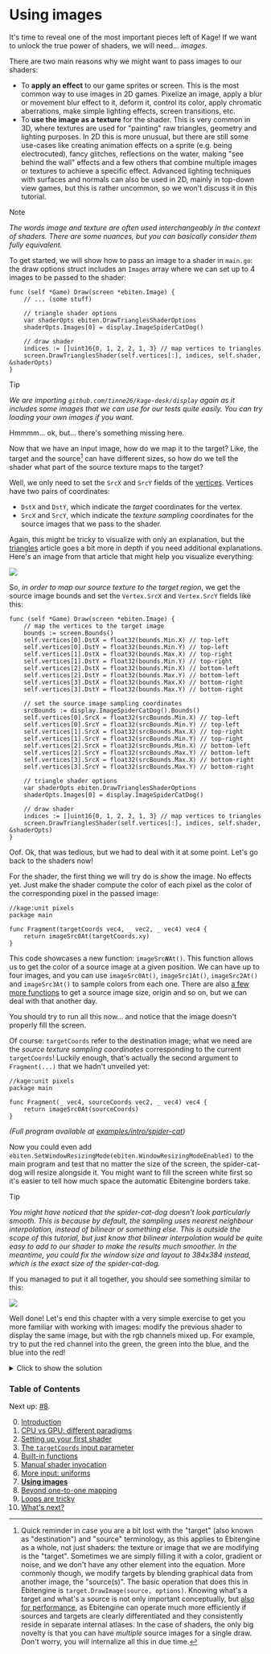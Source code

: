# Using images

It's time to reveal one of the most important pieces left of Kage! If we want to unlock the true power of shaders, we will need... *images*.

There are two main reasons why we might want to pass images to our shaders:
- To **apply an effect** to our game sprites or screen. This is the most common way to use images in 2D games. Pixelize an image, apply a blur or movement blur effect to it, deform it, control its color, apply chromatic aberrations, make simple lighting effects, screen transitions, etc.
- To **use the image as a texture** for the shader. This is very common in 3D, where textures are used for "painting" raw triangles, geometry and lighting purposes. In 2D this is more unusual, but there are still some use-cases like creating animation effects on a sprite (e.g. being electrocuted), fancy glitches, reflections on the water, making "see behind the wall" effects and a few others that combine multiple images or textures to achieve a specific effect. Advanced lighting techniques with surfaces and normals can also be used in 2D, mainly in top-down view games, but this is rather uncommon, so we won't discuss it in this tutorial.

> [!NOTE]
> *The words _image_ and _texture_ are often used interchangeably in the context of shaders. There are some nuances, but you can basically consider them fully equivalent.*

To get started, we will show how to pass an image to a shader in `main.go`: the draw options struct includes an `Images` array where we can set up to 4 images to be passed to the shader:
```Golang
func (self *Game) Draw(screen *ebiten.Image) {
	// ... (some stuff)

	// triangle shader options
	var shaderOpts ebiten.DrawTrianglesShaderOptions
	shaderOpts.Images[0] = display.ImageSpiderCatDog()

	// draw shader
	indices := []uint16{0, 1, 2, 2, 1, 3} // map vertices to triangles
	screen.DrawTrianglesShader(self.vertices[:], indices, self.shader, &shaderOpts)
}
```
> [!TIP]
> *We are importing `github.com/tinne26/kage-desk/display` again as it includes some images that we can use for our tests quite easily. You can try loading your own images if you want.*

Hmmmm... ok, but... there's something missing here.

Now that we have an input image, how do we map it to the target? Like, the target and the source[^1] can have different sizes, so how do we tell the shader what part of the source texture maps to the target?

[^1]: Quick reminder in case you are a bit lost with the "target" (also known as "destination") and "source" terminology, as this applies to Ebitengine as a whole, not just shaders: the texture or image that we are modifying is the "target". Sometimes we are simply filling it with a color, gradient or noise, and we don't have any other element into the equation. More commonly though, we modify targets by blending graphical data from another image, the "source(s)". The basic operation that does this in Ebitengine is `target.DrawImage(source, options)`. Knowing what's a target and what's a source is not only important conceptually, but [also for performance](https://ebitengine.org/en/documents/performancetips.html#Avoid_changing_render_sources'_pixels), as Ebitengine can operate much more efficiently if sources and targets are clearly differentiated and they consistently reside in separate internal atlases. In the case of shaders, the only big novelty is that you can have *multiple* source images for a single draw. Don't worry, you will internalize all this in due time.

Well, we only need to set the `SrcX` and `SrcY` fields of the [vertices](https://pkg.go.dev/github.com/hajimehoshi/ebiten/v2#Vertex). Vertices have two pairs of coordinates:
- `DstX` and `DstY`, which indicate the *target* coordinates for the vertex.
- `SrcX` and `SrcY`, which indicate the *texture sampling* coordinates for the source images that we pass to the shader.

Again, this might be tricky to visualize with only an explanation, but the [triangles](https://github.com/tinne26/kage-desk/blob/main/docs/tutorials/triangles.md) article goes a bit more in depth if you need additional explanations. Here's an image from that article that might help you visualize everything:

![](https://github.com/tinne26/kage-desk/raw/main/img/triangle_B.png?raw=true)

So, *in order to map our source texture to the target region*, we get the source image bounds and set the `Vertex.SrcX` and `Vertex.SrcY` fields like this:
```Golang
func (self *Game) Draw(screen *ebiten.Image) {
	// map the vertices to the target image
	bounds := screen.Bounds()
	self.vertices[0].DstX = float32(bounds.Min.X) // top-left
	self.vertices[0].DstY = float32(bounds.Min.Y) // top-left
	self.vertices[1].DstX = float32(bounds.Max.X) // top-right
	self.vertices[1].DstY = float32(bounds.Min.Y) // top-right
	self.vertices[2].DstX = float32(bounds.Min.X) // bottom-left
	self.vertices[2].DstY = float32(bounds.Max.Y) // bottom-left
	self.vertices[3].DstX = float32(bounds.Max.X) // bottom-right
	self.vertices[3].DstY = float32(bounds.Max.Y) // bottom-right

	// set the source image sampling coordinates
	srcBounds := display.ImageSpiderCatDog().Bounds()
	self.vertices[0].SrcX = float32(srcBounds.Min.X) // top-left
	self.vertices[0].SrcY = float32(srcBounds.Min.Y) // top-left
	self.vertices[1].SrcX = float32(srcBounds.Max.X) // top-right
	self.vertices[1].SrcY = float32(srcBounds.Min.Y) // top-right
	self.vertices[2].SrcX = float32(srcBounds.Min.X) // bottom-left
	self.vertices[2].SrcY = float32(srcBounds.Max.Y) // bottom-left
	self.vertices[3].SrcX = float32(srcBounds.Max.X) // bottom-right
	self.vertices[3].SrcY = float32(srcBounds.Max.Y) // bottom-right

	// triangle shader options
	var shaderOpts ebiten.DrawTrianglesShaderOptions
	shaderOpts.Images[0] = display.ImageSpiderCatDog()

	// draw shader
	indices := []uint16{0, 1, 2, 2, 1, 3} // map vertices to triangles
	screen.DrawTrianglesShader(self.vertices[:], indices, self.shader, &shaderOpts)
}
```

Oof. Ok, that was tedious, but we had to deal with it at some point. Let's go back to the shaders now!

For the shader, the first thing we will try do is show the image. No effects yet. Just make the shader compute the color of each pixel as the color of the corresponding pixel in the passed image:
```Golang
//kage:unit pixels
package main 

func Fragment(targetCoords vec4, _ vec2, _ vec4) vec4 {
	return imageSrc0At(targetCoords.xy)
}
```

This code showcases a new function: <code>imageSrc<b><i>N</i></b>At()</code>. This function allows us to get the color of a source image at a given position. We can have up to four images, and you can use `imageSrc0At()`, `imageSrc1At()`, `imageSrc2At()` and `imageSrc3At()` to sample colors from each one. There are also [a few more functions](https://ebitengine.org/en/documents/shader.html#Built-in_functions_(images)) to get a source image size, origin and so on, but we can deal with that another day.

You should try to run all this now... and notice that the image doesn't properly fill the screen.

Of course: `targetCoords` refer to the destination image; what we need are the *source texture sampling coordinates* corresponding to the current `targetCoords`! Luckily enough, that's actually the second argument to `Fragment(...)` that we hadn't unveiled yet:
```Golang
//kage:unit pixels
package main 

func Fragment(_ vec4, sourceCoords vec2, _ vec4) vec4 {
	return imageSrc0At(sourceCoords)
}
```
*(Full program available at [examples/intro/spider-cat](https://github.com/tinne26/kage-desk/blob/main/examples/intro/spider-cat))*

Now you could even add `ebiten.SetWindowResizingMode(ebiten.WindowResizingModeEnabled)` to the main program and test that no matter the size of the screen, the spider-cat-dog will resize alongside it. You might want to fill the screen white first so it's easier to tell how much space the automatic Ebitengine borders take.

> [!TIP]
> *You might have noticed that the spider-cat-dog doesn't look particularly smooth. This is because by default, the sampling uses nearest neighbour interpolation, instead of bilinear or something else. This is outside the scope of this tutorial, but just know that bilinear interpolation would be quite easy to add to our shader to make the results much smoother. In the meantime, you could fix the window size and layout to 384x384 instead, which is the exact size of the spider-cat-dog.*

If you managed to put it all together, you should see something similar to this:

![](https://github.com/tinne26/kage-desk/blob/main/display/spider_cat_dog.png?raw=true)

Well done! Let's end this chapter with a very simple exercise to get you more familiar with working with images: modify the previous shader to display the same image, but with the rgb channels mixed up. For example, try to put the red channel into the green, the green into the blue, and the blue into the red!

<details>
<summary>Click to show the solution</summary>

```Golang
//kage:unit pixels
package main

func Fragment(_ vec4, sourceCoords vec2, _ vec4) vec4 {
	return imageSrc0At(sourceCoords).brga
}
```
*(Full program available at [examples/intro/color-swap](https://github.com/tinne26/kage-desk/blob/main/examples/intro/color-swap))*

Don't tell me you forgot about *swizzling*! I told you in chapter 2 that I would ask again! So simple and yet so cool!
</details>


### Table of Contents
Next up: [#8](https://github.com/tinne26/kage-desk/blob/main/docs/tutorials/intro/08_beyond.md).

0. [Introduction](https://github.com/tinne26/kage-desk/blob/main/docs/tutorials/intro/00_introduction.md)
1. [CPU vs GPU: different paradigms](https://github.com/tinne26/kage-desk/blob/main/docs/tutorials/intro/01_cpu_vs_gpu.md)
2. [Setting up your first shader](https://github.com/tinne26/kage-desk/blob/main/docs/tutorials/intro/02_shader_setup.md)
3. [The `targetCoords` input parameter](https://github.com/tinne26/kage-desk/blob/main/docs/tutorials/intro/03_target_coordinates.md)
4. [Built-in functions](https://github.com/tinne26/kage-desk/blob/main/docs/tutorials/intro/04_built_in_functions.md)
5. [Manual shader invocation](https://github.com/tinne26/kage-desk/blob/main/docs/tutorials/intro/05_invoke_shader.md)
6. [More input: uniforms](https://github.com/tinne26/kage-desk/blob/main/docs/tutorials/intro/06_uniforms.md)
7. [**Using images**](https://github.com/tinne26/kage-desk/blob/main/docs/tutorials/intro/07_images.md)
8. [Beyond one-to-one mapping](https://github.com/tinne26/kage-desk/blob/main/docs/tutorials/intro/08_beyond.md)
9. [Loops are tricky](https://github.com/tinne26/kage-desk/blob/main/docs/tutorials/intro/09_loops.md)
10. [What's next?](https://github.com/tinne26/kage-desk/blob/main/docs/tutorials/intro/10_what_next.md)

